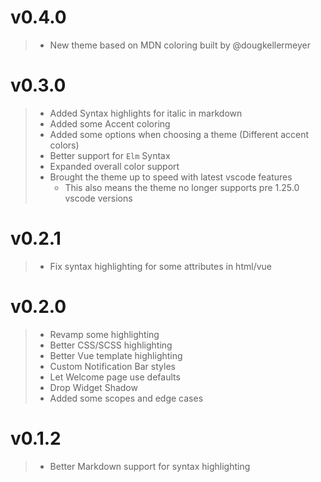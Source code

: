 # v0.4.0

> - New theme based on MDN coloring built by @dougkellermeyer

# v0.3.0

> - Added Syntax highlights for italic in markdown
> - Added some Accent coloring
> - Added some options when choosing a theme (Different accent colors)
> - Better support for `Elm` Syntax
> - Expanded overall color support
> - Brought the theme up to speed with latest vscode features
>    - This also means the theme no longer supports pre 1.25.0 vscode versions

# v0.2.1

> - Fix syntax highlighting for some attributes in html/vue

# v0.2.0

> - Revamp some highlighting
> - Better CSS/SCSS highlighting
> - Better Vue template highlighting
> - Custom Notification Bar styles
> - Let Welcome page use defaults
> - Drop Widget Shadow
> - Added some scopes and edge cases

# v0.1.2

> - Better Markdown support for syntax highlighting
